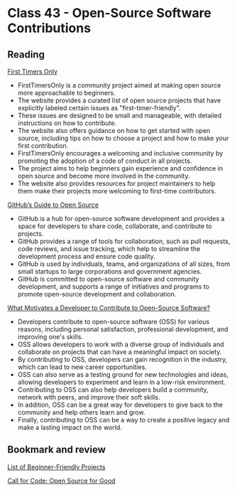 # Class 43 - Open-Source Software Contributions

## Reading

[First Timers Only](https://www.firsttimersonly.com/)
- FirstTimersOnly is a community project aimed at making open source more approachable to beginners.
- The website provides a curated list of open source projects that have explicitly labeled certain issues as "first-timer-friendly".
- These issues are designed to be small and manageable, with detailed instructions on how to contribute.
- The website also offers guidance on how to get started with open source, including tips on how to choose a project and how to make your first contribution.
- FirstTimersOnly encourages a welcoming and inclusive community by promoting the adoption of a code of conduct in all projects.
- The project aims to help beginners gain experience and confidence in open source and become more involved in the community.
- The website also provides resources for project maintainers to help them make their projects more welcoming to first-time contributors.

[GitHub’s Guide to Open Source](https://github.com/open-source)
- GitHub is a hub for open-source software development and provides a space for developers to share code, collaborate, and contribute to projects.
- GitHub provides a range of tools for collaboration, such as pull requests, code reviews, and issue tracking, which help to streamline the development process and ensure code quality.
- GitHub is used by individuals, teams, and organizations of all sizes, from small startups to large corporations and government agencies.
- GitHub is committed to open-source software and community development, and supports a range of initiatives and programs to promote open-source development and collaboration.


[What Motivates a Developer to Contribute to Open-Source Software?](https://clearcode.cc/blog/why-developers-contribute-open-source-software/)
- Developers contribute to open-source software (OSS) for various reasons, including personal satisfaction, professional development, and improving one's skills.
- OSS allows developers to work with a diverse group of individuals and collaborate on projects that can have a meaningful impact on society.
- By contributing to OSS, developers can gain recognition in the industry, which can lead to new career opportunities.
- OSS can also serve as a testing ground for new technologies and ideas, allowing developers to experiment and learn in a low-risk environment.
- Contributing to OSS can also help developers build a community, network with peers, and improve their soft skills.
- In addition, OSS can be a great way for developers to give back to the community and help others learn and grow.
- Finally, contributing to OSS can be a way to create a positive legacy and make a lasting impact on the world.


## Bookmark and review

[List of Beginner-Friendly Projects ](https://github.com/search?q=label%3Agood-first-issue+archived%3Afalse)

[Call for Code: Open Source for Good](https://callforcode.org/)
